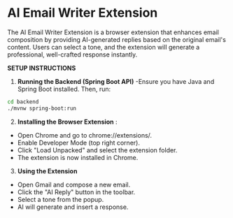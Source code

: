 # AI Email Writer Extension

The AI Email Writer Extension is a browser extension that enhances email composition by providing AI-generated replies based on the original email's content. Users can select a tone, and the extension will generate a professional, well-crafted response instantly.

**SETUP INSTRUCTIONS**
1. **Running the Backend (Spring Boot API)**
-Ensure you have Java and Spring Boot installed. Then, run:

```sh
cd backend
./mvnw spring-boot:run
```

2. **Installing the Browser Extension** :
* Open Chrome and go to chrome://extensions/.
* Enable Developer Mode (top right corner).
* Click "Load Unpacked" and select the extension folder.
* The extension is now installed in Chrome.

3. **Using the Extension**
* Open Gmail and compose a new email.
* Click the "AI Reply" button in the toolbar.
* Select a tone from the popup.
* AI will generate and insert a response.








